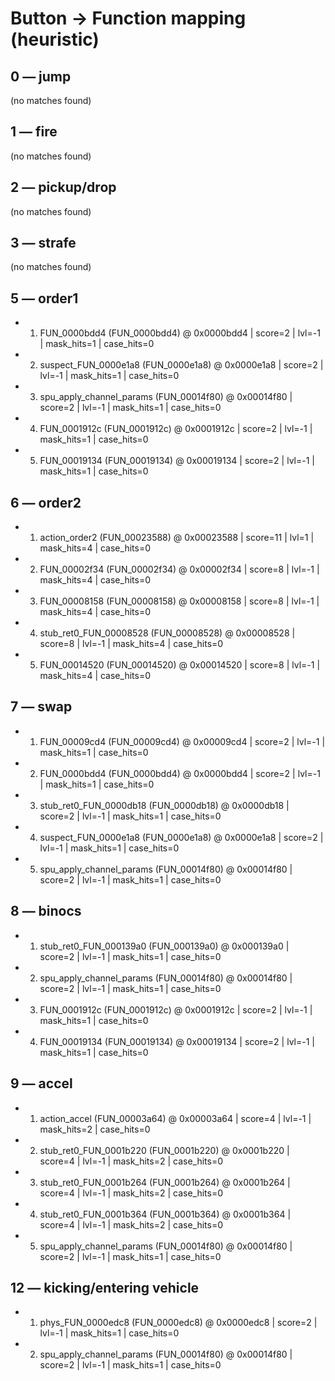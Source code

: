 # Button → Function mapping (heuristic)

## 0 — jump

(no matches found)

## 1 — fire

(no matches found)

## 2 — pickup/drop

(no matches found)

## 3 — strafe

(no matches found)

## 5 — order1

- 01. FUN_0000bdd4 (FUN_0000bdd4) @ 0x0000bdd4 | score=2 | lvl=-1 | mask_hits=1 | case_hits=0
- 02. suspect_FUN_0000e1a8 (FUN_0000e1a8) @ 0x0000e1a8 | score=2 | lvl=-1 | mask_hits=1 | case_hits=0
- 03. spu_apply_channel_params (FUN_00014f80) @ 0x00014f80 | score=2 | lvl=-1 | mask_hits=1 | case_hits=0
- 04. FUN_0001912c (FUN_0001912c) @ 0x0001912c | score=2 | lvl=-1 | mask_hits=1 | case_hits=0
- 05. FUN_00019134 (FUN_00019134) @ 0x00019134 | score=2 | lvl=-1 | mask_hits=1 | case_hits=0

## 6 — order2

- 01. action_order2 (FUN_00023588) @ 0x00023588 | score=11 | lvl=1 | mask_hits=4 | case_hits=0
- 02. FUN_00002f34 (FUN_00002f34) @ 0x00002f34 | score=8 | lvl=-1 | mask_hits=4 | case_hits=0
- 03. FUN_00008158 (FUN_00008158) @ 0x00008158 | score=8 | lvl=-1 | mask_hits=4 | case_hits=0
- 04. stub_ret0_FUN_00008528 (FUN_00008528) @ 0x00008528 | score=8 | lvl=-1 | mask_hits=4 | case_hits=0
- 05. FUN_00014520 (FUN_00014520) @ 0x00014520 | score=8 | lvl=-1 | mask_hits=4 | case_hits=0

## 7 — swap

- 01. FUN_00009cd4 (FUN_00009cd4) @ 0x00009cd4 | score=2 | lvl=-1 | mask_hits=1 | case_hits=0
- 02. FUN_0000bdd4 (FUN_0000bdd4) @ 0x0000bdd4 | score=2 | lvl=-1 | mask_hits=1 | case_hits=0
- 03. stub_ret0_FUN_0000db18 (FUN_0000db18) @ 0x0000db18 | score=2 | lvl=-1 | mask_hits=1 | case_hits=0
- 04. suspect_FUN_0000e1a8 (FUN_0000e1a8) @ 0x0000e1a8 | score=2 | lvl=-1 | mask_hits=1 | case_hits=0
- 05. spu_apply_channel_params (FUN_00014f80) @ 0x00014f80 | score=2 | lvl=-1 | mask_hits=1 | case_hits=0

## 8 — binocs

- 01. stub_ret0_FUN_000139a0 (FUN_000139a0) @ 0x000139a0 | score=2 | lvl=-1 | mask_hits=1 | case_hits=0
- 02. spu_apply_channel_params (FUN_00014f80) @ 0x00014f80 | score=2 | lvl=-1 | mask_hits=1 | case_hits=0
- 03. FUN_0001912c (FUN_0001912c) @ 0x0001912c | score=2 | lvl=-1 | mask_hits=1 | case_hits=0
- 04. FUN_00019134 (FUN_00019134) @ 0x00019134 | score=2 | lvl=-1 | mask_hits=1 | case_hits=0

## 9 — accel

- 01. action_accel (FUN_00003a64) @ 0x00003a64 | score=4 | lvl=-1 | mask_hits=2 | case_hits=0
- 02. stub_ret0_FUN_0001b220 (FUN_0001b220) @ 0x0001b220 | score=4 | lvl=-1 | mask_hits=2 | case_hits=0
- 03. stub_ret0_FUN_0001b264 (FUN_0001b264) @ 0x0001b264 | score=4 | lvl=-1 | mask_hits=2 | case_hits=0
- 04. stub_ret0_FUN_0001b364 (FUN_0001b364) @ 0x0001b364 | score=4 | lvl=-1 | mask_hits=2 | case_hits=0
- 05. spu_apply_channel_params (FUN_00014f80) @ 0x00014f80 | score=2 | lvl=-1 | mask_hits=1 | case_hits=0

## 12 — kicking/entering vehicle

- 01. phys_FUN_0000edc8 (FUN_0000edc8) @ 0x0000edc8 | score=2 | lvl=-1 | mask_hits=1 | case_hits=0
- 02. spu_apply_channel_params (FUN_00014f80) @ 0x00014f80 | score=2 | lvl=-1 | mask_hits=1 | case_hits=0

